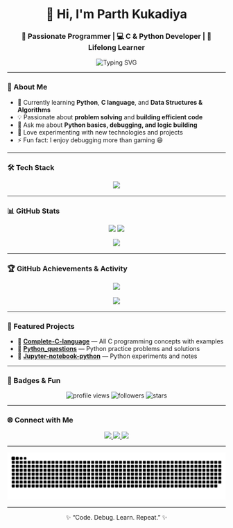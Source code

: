 <!-- Profile Header -->
<h1 align="center">👋 Hi, I'm Parth Kukadiya</h1>
<h3 align="center">🚀 Passionate Programmer | 💻 C & Python Developer | 🎯 Lifelong Learner</h3>

<p align="center">
  <img src="https://readme-typing-svg.demolab.com?font=Fira+Code&weight=500&size=22&pause=1000&color=00BFFF&center=true&vCenter=true&width=435&lines=Code.+Debug.+Learn.+Repeat.💡;Passionate+about+Programming!;C+%7C+Python+%7C+GitHub+Explorer!" alt="Typing SVG" />
</p>

---

### 🧠 About Me
- 🌱 Currently learning **Python**, **C language**, and **Data Structures & Algorithms**
- 💡 Passionate about **problem solving** and **building efficient code**
- 💬 Ask me about **Python basics, debugging, and logic building**
- 🧩 Love experimenting with new technologies and projects
- ⚡ Fun fact: I enjoy debugging more than gaming 😄

---

### 🛠️ Tech Stack
<p align="center">
  <img src="https://skillicons.dev/icons?i=python,c,github,vscode,linux,jupyter,git,html,css" />
</p>

---

### 📊 GitHub Stats
<p align="center">
  <img src="https://github-readme-stats.vercel.app/api?username=parthkukadiya636-ops&show_icons=true&theme=tokyonight&hide_border=true" width="48%" />
  <img src="https://streak-stats.demolab.com?user=parthkukadiya636-ops&theme=tokyonight&hide_border=true" width="48%" />
</p>

<p align="center">
  <img src="https://github-readme-stats.vercel.app/api/top-langs/?username=parthkukadiya636-ops&layout=compact&theme=tokyonight&hide_border=true" width="50%" />
</p>

---

### 🏆 GitHub Achievements & Activity
<p align="center">
  <img src="https://github-profile-trophy.vercel.app/?username=parthkukadiya636-ops&theme=tokyonight&no-frame=true&no-bg=true&margin-w=10" />
</p>

<p align="center">
  <img src="https://github-readme-activity-graph.vercel.app/graph?username=parthkukadiya636-ops&theme=tokyo-night&hide_border=true" width="95%"/>
</p>

---

### 🌟 Featured Projects
- 🔹 [**Complete-C-language**](https://github.com/parthkukadiya636-ops/Complete-C-language) — All C programming concepts with examples  
- 🔹 [**Python_questions**](https://github.com/parthkukadiya636-ops/Python_questions) — Python practice problems and solutions  
- 🔹 [**Jupyter-notebook-python**](https://github.com/parthkukadiya636-ops/Jupyter-notebook-python-) — Python experiments and notes  

---

### 🧩 Badges & Fun
<p align="center">
  <img src="https://komarev.com/ghpvc/?username=parthkukadiya636-ops&label=Profile+Views&color=0e75b6&style=flat" alt="profile views" />
  <img src="https://img.shields.io/github/followers/parthkukadiya636-ops?label=Followers&style=social" alt="followers" />
  <img src="https://img.shields.io/github/stars/parthkukadiya636-ops?label=Stars&style=social" alt="stars" />
</p>

---

### 🌐 Connect with Me
<p align="center">
  <a href="https://github.com/parthkukadiya636-ops" target="_blank">
    <img src="https://img.shields.io/badge/GitHub-000000?style=for-the-badge&logo=github&logoColor=white"/>
  </a>
  <a href="https://www.linkedin.com/in/parthkukadiya636-ops/" target="_blank">
    <img src="https://img.shields.io/badge/LinkedIn-0A66C2?style=for-the-badge&logo=linkedin&logoColor=white"/>
  </a>
  <a href="mailto:parthkukadiya636@gmail.com" target="_blank">
    <img src="https://img.shields.io/badge/Gmail-D14836?style=for-the-badge&logo=gmail&logoColor=white"/>
  </a>
</p>

---

<p align="center">
  <img src="https://github.com/Platane/snk/raw/output/github-contribution-grid-snake.svg" alt="snake animation" />
</p>

---

<p align="center">✨ “Code. Debug. Learn. Repeat.” ✨</p>
